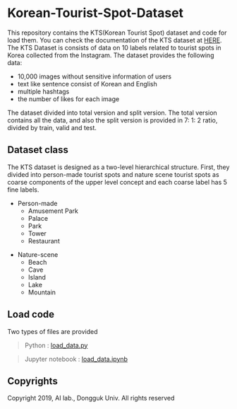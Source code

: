 # Korean-Tourist-Spot-Dataset
This repository contains the KTS(Korean Tourist Spot) dataset and code for load them.
You can check the documentation of the KTS dataset at 
[HERE]( http://ai.dongguk.edu/heterogeneous-dataset/ "Dongguk univ. AI Lab").
The KTS Dataset is consists of data on 10 labels related to tourist spots in Korea collected from the Instagram.
The dataset provides the following data:

* 10,000 images without sensitive information of users
* text like sentence consist of Korean and English
* multiple hashtags
* the number of likes for each image

The dataset divided into total version and split version. 
The total version contains all the data, and also the split version is provided in 7: 1: 2 ratio, divided by train, valid and test.

## Dataset class
The KTS dataset is designed as a two-level hierarchical structure. 
First, they divided into person-made tourist spots and nature scene tourist spots as coarse components of the upper level concept and each coarse label has 5 fine labels.

* Person-made
  * Amusement Park
  * Palace
  * Park
  * Tower
  * Restaurant
+ Nature-scene
  * Beach
  * Cave
  * Island
  * Lake
  * Mountain

## Load code
Two types of files are provided 

> Python : [load_data.py](https://github.com/DGU-AI-LAB/Korean-Tourist-Spot-Dataset/blob/master/load_data.py)

> Jupyter notebook : [load_data.ipynb](https://github.com/DGU-AI-LAB/Korean-Tourist-Spot-Dataset/blob/master/load_data.ipynb)

## Copyrights
Copyright 2019, AI lab., Dongguk Univ. All rights reserved
